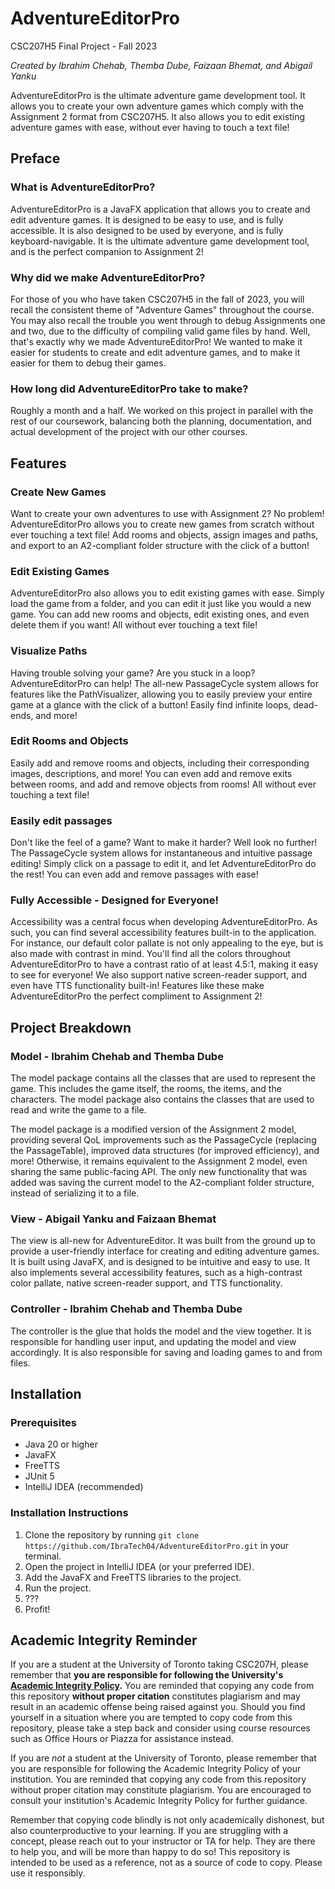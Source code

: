 # AdventureEditorPro
CSC207H5 Final Project - Fall 2023

*Created by Ibrahim Chehab, Themba Dube, Faizaan Bhemat, and Abigail Yanku*

AdventureEditorPro is the ultimate adventure game development tool. It allows you to create your own adventure games which comply with the Assignment 2 format from CSC207H5. It also allows you to edit existing adventure games with ease, without ever having to touch a text file!

## Preface
### What is AdventureEditorPro?
AdventureEditorPro is a JavaFX application that allows you to create and edit adventure games. It is designed to be easy to use, and is fully accessible. It is also designed to be used by everyone, and is fully keyboard-navigable. It is the ultimate adventure game development tool, and is the perfect companion to Assignment 2!

### Why did we make AdventureEditorPro?
For those of you who have taken CSC207H5 in the fall of 2023, you will recall the consistent theme of "Adventure Games" throughout the course. You may also recall the trouble you went through to debug Assignments one and two, due to the difficulty of compiling valid game files by hand. Well, that's exactly why we made AdventureEditorPro! We wanted to make it easier for students to create and edit adventure games, and to make it easier for them to debug their games. 

### How long did AdventureEditorPro take to make?
Roughly a month and a half. We worked on this project in parallel with the rest of our coursework, balancing both the planning, documentation, and actual development of the project with our other courses. 

## Features
### Create New Games
Want to create your own adventures to use with Assignment 2? No problem! AdventureEditorPro allows you to create new games from scratch without ever touching a text file! Add rooms and objects, assign images and paths, and export to an A2-compliant folder structure with the click of a button!

### Edit Existing Games
AdventureEditorPro also allows you to edit existing games with ease. Simply load the game from a folder, and you can edit it just like you would a new game. You can add new rooms and objects, edit existing ones, and even delete them if you want! All without ever touching a text file!

### Visualize Paths
Having trouble solving your game? Are you stuck in a loop? AdventureEditorPro can help! The all-new PassageCycle system allows for features like the PathVisualizer, allowing you to easily preview your entire game at a glance with the click of a button! Easily find infinite loops, dead-ends, and more!

### Edit Rooms and Objects
Easily add and remove rooms and objects, including their corresponding images, descriptions, and more! You can even add and remove exits between rooms, and add and remove objects from rooms! All without ever touching a text file!

### Easily edit passages
Don't like the feel of a game? Want to make it harder? Well look no further! The PassageCycle system allows for instantaneous and intuitive passage editing! Simply click on a passage to edit it, and let AdventureEditorPro do the rest! You can even add and remove passages with ease!

### Fully Accessible - Designed for Everyone!
Accessibility was a central focus when developing AdventureEditorPro. As such, you can find several accessibility features built-in to the application. For instance, our default color pallate is not only appealing to the eye, but is also made with contrast in mind. You'll find all the colors throughout AdventureEditorPro to have a contrast ratio of at least 4.5:1, making it easy to see for everyone! We also support native screen-reader support, and even have TTS functionality built-in! Features like these make AdventureEditorPro the perfect compliment to Assignment 2!

## Project Breakdown
### Model - Ibrahim Chehab and Themba Dube
The model package contains all the classes that are used to represent the game. This includes the game itself, the rooms, the items, and the characters. The model package also contains the classes that are used to read and write the game to a file. 

The model package is a modified version of the Assignment 2 model, providing several QoL improvements such as the PassageCycle (replacing the PassageTable), improved data structures (for improved efficiency), and more! Otherwise, it remains equivalent to the Assignment 2 model, even sharing the same public-facing API. The only new functionality that was added was saving the current model to the A2-compliant folder structure, instead of serializing it to a file.

### View - Abigail Yanku and Faizaan Bhemat
The view is all-new for AdventureEditor. It was built from the ground up to provide a user-friendly interface for creating and editing adventure games. It is built using JavaFX, and is designed to be intuitive and easy to use. It also implements several accessibility features, such as a high-contrast color pallate, native screen-reader support, and TTS functionality.

### Controller - Ibrahim Chehab and Themba Dube
The controller is the glue that holds the model and the view together. It is responsible for handling user input, and updating the model and view accordingly. It is also responsible for saving and loading games to and from files.

## Installation
### Prerequisites
- Java 20 or higher
- JavaFX 
- FreeTTS
- JUnit 5
- IntelliJ IDEA (recommended)

### Installation Instructions
1. Clone the repository by running `git clone https://github.com/IbraTech04/AdventureEditorPro.git` in your terminal.
2. Open the project in IntelliJ IDEA (or your preferred IDE).
3. Add the JavaFX and FreeTTS libraries to the project.
4. Run the project.
5. ???
6. Profit!

## Academic Integrity Reminder 
If you are a student at the University of Toronto taking CSC207H, please remember that **you are responsible for following the University's [Academic Integrity Policy](https://governingcouncil.utoronto.ca/secretariat/policies/code-behaviour-academic-matters-january-1-2021).** You are reminded that copying any code from this repository **without proper citation** constitutes plagiarism and may result in an academic offense being raised against you. Should you find yourself in a situation where you are tempted to copy code from this repository, please take a step back and consider using course resources such as Office Hours or Piazza for assistance instead.

If you are *not* a student at the University of Toronto, please remember that you are responsible for following the Academic Integrity Policy of your institution. You are reminded that copying any code from this repository without proper citation may constitute plagiarism. You are encouraged to consult your institution's Academic Integrity Policy for further guidance.

Remember that copying code blindly is not only academically dishonest, but also counterproductive to your learning. If you are struggling with a concept, please reach out to your instructor or TA for help. They are there to help you, and will be more than happy to do so! This repository is intended to be used as a reference, not as a source of code to copy. Please use it responsibly.
